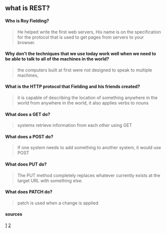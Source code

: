 ## what is REST?

#### Who is Roy Fielding?
> He helped write the first web servers,  His name is on the specification for the protocol that is used to get pages from servers to your browser.
#### Why don’t the techniques that we use today work well when we need to be able to talk to all of the machines in the world?
> the computers built at first were not designed to speak to multiple machines,
#### What is the HTTP protocol that Fielding and his friends created?
> it is capable of describing the location of something anywhere in the world from anywhere in the world, it also applies verbs to nouns
#### What does a GET do?
> systems retrieve information from each other using GET
#### What does a POST do?
> If one system needs to add something to another system, it would use POST
#### What does PUT do?
> The PUT method completely replaces whatever currently exists at the target URL with something else.
#### What does PATCH do?
> patch is used when a change is applied 
#### sources 
[1](https://gist.github.com/brookr/5977550)
[2](https://www.keycdn.com/support/put-vs-post)
